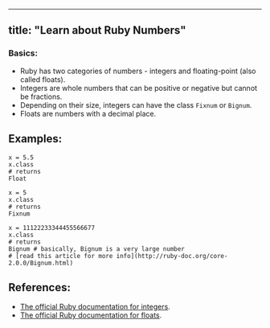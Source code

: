 
---
title: "Learn about Ruby Numbers"
---

### Basics:

*   Ruby has two categories of numbers - integers and floating-point (also called floats).
*   Integers are whole numbers that can be positive or negative but cannot be fractions.
*   Depending on their size, integers can have the class `Fixnum` or `Bignum`.
*   Floats are numbers with a decimal place.

## Examples:

    x = 5.5
    x.class
    # returns
    Float

    x = 5
    x.class
    # returns
    Fixnum

    x = 11122233344455566677
    x.class
    # returns
    Bignum # basically, Bignum is a very large number
    # [read this article for more info](http://ruby-doc.org/core-2.0.0/Bignum.html)

## References:

*   [The official Ruby documentation for integers](http://ruby-doc.org/core-2.2.0/Integer.html).
*   [The official Ruby documentation for floats](http://ruby-doc.org/core-2.2.0/Float.html).
